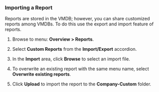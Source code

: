 ### Importing a Report

Reports are stored in the VMDB; however, you can share customized
reports among VMDBs. To do this use the export and import feature of
reports.

1.  Browse to menu: **Overview > Reports**.

2.  Select **Custom Reports** from the **Import/Export** accordion.

3.  In the **Import** area, click **Browse** to select an import file.

4.  To overwrite an existing report with the same menu name, select
    **Overwrite existing reports**.

5.  Click **Upload** to import the report to the **Company-Custom**
    folder.
